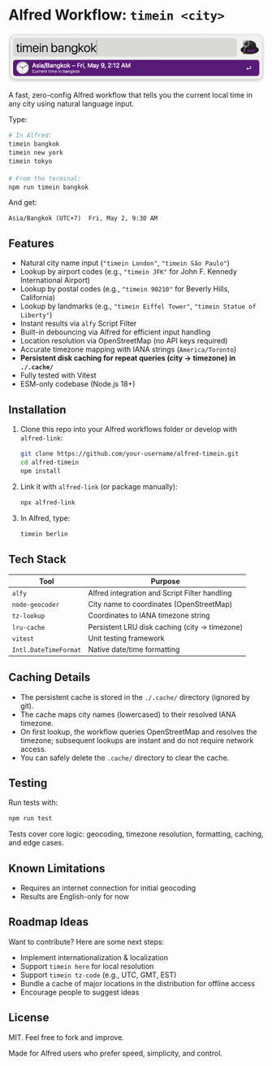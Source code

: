 # Alfred Workflow: `timein <city>`

<p align="center">
  <img src="docs/timein-screenshot.png" alt="Alfred Timein Workflow Screenshot" width="600" />
</p>

A fast, zero-config Alfred workflow that tells you the current local time in any city using natural language input.

Type:

```bash
# In Alfred:
timein bangkok
timein new york
timein tokyo

# From the terminal:
npm run timein bangkok
```

And get:

```text
Asia/Bangkok (UTC+7)  Fri, May 2, 9:30 AM
```

## Features

- Natural city name input (`"timein London"`, `"timein São Paulo"`)
- Lookup by airport codes (e.g., `"timein JFK"` for John F. Kennedy International Airport)
- Lookup by postal codes (e.g., `"timein 90210"` for Beverly Hills, California)
- Lookup by landmarks (e.g., `"timein Eiffel Tower"`, `"timein Statue of Liberty"`)
- Instant results via `alfy` Script Filter
- Built-in debouncing via Alfred for efficient input handling
- Location resolution via OpenStreetMap (no API keys required)
- Accurate timezone mapping with IANA strings (`America/Toronto`)
- **Persistent disk caching for repeat queries (city → timezone) in `./.cache/`**
- Fully tested with Vitest
- ESM-only codebase (Node.js 18+)

## Installation

1. Clone this repo into your Alfred workflows folder or develop with `alfred-link`:

    ```bash
    git clone https://github.com/your-username/alfred-timein.git
    cd alfred-timein
    npm install
    ```

2. Link it with `alfred-link` (or package manually):

    ```bash
    npx alfred-link
    ```

3. In Alfred, type:

    ```bash
    timein berlin
    ```

## Tech Stack

| Tool         | Purpose                            |
|--------------|------------------------------------|
| `alfy`       | Alfred integration and Script Filter handling |
| `node-geocoder` | City name to coordinates (OpenStreetMap) |
| `tz-lookup` | Coordinates to IANA timezone string |
| `lru-cache` | Persistent LRU disk caching (city → timezone) |
| `vitest`    | Unit testing framework |
| `Intl.DateTimeFormat` | Native date/time formatting |

## Caching Details

- The persistent cache is stored in the `./.cache/` directory (ignored by git).
- The cache maps city names (lowercased) to their resolved IANA timezone.
- On first lookup, the workflow queries OpenStreetMap and resolves the timezone; subsequent lookups are instant and do not require network access.
- You can safely delete the `.cache/` directory to clear the cache.

## Testing

Run tests with:

```bash
npm run test
```

Tests cover core logic: geocoding, timezone resolution, formatting, caching, and edge cases.

## Known Limitations

- Requires an internet connection for initial geocoding
- Results are English-only for now

## Roadmap Ideas

Want to contribute? Here are some next steps:

- Implement internationalization & localization
- Support `timein here` for local resolution
- Support `timein tz-code` (e.g., UTC, GMT, EST)
- Bundle a cache of major locations in the distribution for offline access
- Encourage people to suggest ideas

## License

MIT. Feel free to fork and improve.

Made for Alfred users who prefer speed, simplicity, and control.